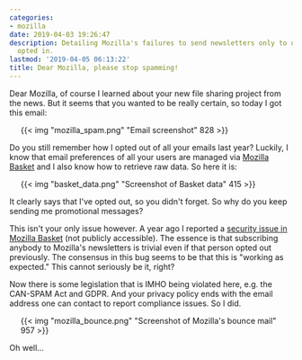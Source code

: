 ```yaml
---
categories:
- mozilla
date: 2019-04-03 19:26:47
description: Detailing Mozilla's failures to send newsletters only to users who actually
  opted in.
lastmod: '2019-04-05 06:13:22'
title: Dear Mozilla, please stop spamming!
---
```


Dear Mozilla, of course I learned about your new file sharing project from the news. But it seems that you wanted to be really certain, so today I got this email:

<p style="margin-left: 20px; margin-right: 20px;">{{< img "mozilla_spam.png" "Email screenshot" 828 >}}</p>

Do you still remember how I opted out of all your emails last year? Luckily, I know that email preferences of all your users are managed via [Mozilla Basket](https://basket.readthedocs.io/) and I also know how to retrieve raw data. So here it is:

<p style="margin-left: 20px; margin-right: 20px;">{{< img "basket_data.png" "Screenshot of Basket data" 415 >}}</p>

It clearly says that I've opted out, so you didn't forget. So why do you keep sending me promotional messages?

This isn't your only issue however. A year ago I reported a [security issue in Mozilla Basket](https://bugzil.la/1446612) (not publicly accessible). The essence is that subscribing anybody to Mozilla's newsletters is trivial even if that person opted out previously. The consensus in this bug seems to be that this is "working as expected." This cannot seriously be it, right?

Now there is some legislation that is IMHO being violated here, e.g. the CAN-SPAM Act and GDPR. And your privacy policy ends with the email address one can contact to report compliance issues. So I did.

<p style="margin-left: 20px; margin-right: 20px;">{{< img "mozilla_bounce.png" "Screenshot of Mozilla's bounce mail" 957 >}}</p>

Oh well...